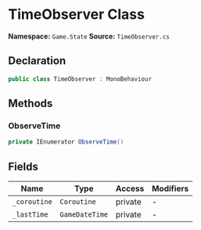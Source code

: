 # TimeObserver Class

**Namespace:** `Game.State`
**Source:** `TimeObserver.cs`

## Declaration

```csharp
public class TimeObserver : MonoBehaviour
```

## Methods

### ObserveTime

```csharp
private IEnumerator ObserveTime()
```

## Fields

| Name | Type | Access | Modifiers |
|------|------|--------|-----------|
| `_coroutine` | `Coroutine` | private | - |
| `_lastTime` | `GameDateTime` | private | - |

